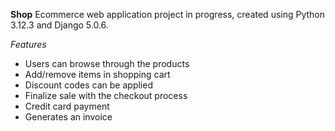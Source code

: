 **Shop**
Ecommerce web application project in progress, created using Python 3.12.3 and Django 5.0.6. 

*Features*
* Users can browse through the products
* Add/remove items in shopping cart
* Discount codes can be applied
* Finalize sale with the checkout process
* Credit card payment
* Generates an invoice